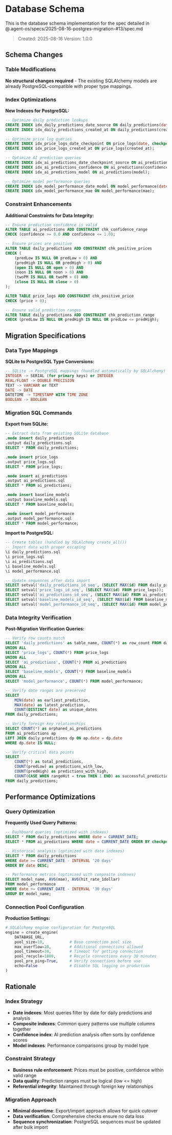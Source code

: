 # Database Schema

This is the database schema implementation for the spec detailed in @.agent-os/specs/2025-08-16-postgres-migration-#13/spec.md

> Created: 2025-08-16
> Version: 1.0.0

## Schema Changes

### Table Modifications

**No structural changes required** - The existing SQLAlchemy models are already PostgreSQL-compatible with proper type mappings.

### Index Optimizations

**New Indexes for PostgreSQL:**
```sql
-- Optimize daily prediction lookups
CREATE INDEX idx_daily_predictions_date_source ON daily_predictions(date, source);
CREATE INDEX idx_daily_predictions_created_at ON daily_predictions(created_at);

-- Optimize price log queries
CREATE INDEX idx_price_logs_date_checkpoint ON price_logs(date, checkpoint);
CREATE INDEX idx_price_logs_created_at ON price_logs(created_at);

-- Optimize AI prediction queries
CREATE INDEX idx_ai_predictions_date_checkpoint_source ON ai_predictions(date, checkpoint, source);
CREATE INDEX idx_ai_predictions_confidence ON ai_predictions(confidence DESC);
CREATE INDEX idx_ai_predictions_model ON ai_predictions(model);

-- Optimize model performance queries
CREATE INDEX idx_model_performance_date_model ON model_performance(date, model_name);
CREATE INDEX idx_model_performance_mae ON model_performance(mae);
```

### Constraint Enhancements

**Additional Constraints for Data Integrity:**
```sql
-- Ensure prediction confidence is valid
ALTER TABLE ai_predictions ADD CONSTRAINT chk_confidence_range 
CHECK (confidence >= 0.0 AND confidence <= 1.0);

-- Ensure prices are positive
ALTER TABLE daily_predictions ADD CONSTRAINT chk_positive_prices 
CHECK (
    (predLow IS NULL OR predLow > 0) AND
    (predHigh IS NULL OR predHigh > 0) AND
    (open IS NULL OR open > 0) AND
    (noon IS NULL OR noon > 0) AND
    (twoPM IS NULL OR twoPM > 0) AND
    (close IS NULL OR close > 0)
);

ALTER TABLE price_logs ADD CONSTRAINT chk_positive_price 
CHECK (price > 0);

-- Ensure valid prediction ranges
ALTER TABLE daily_predictions ADD CONSTRAINT chk_prediction_range 
CHECK (predLow IS NULL OR predHigh IS NULL OR predLow <= predHigh);
```

## Migration Specifications

### Data Type Mappings

**SQLite to PostgreSQL Type Conversions:**
```sql
-- SQLite -> PostgreSQL mappings (handled automatically by SQLAlchemy)
INTEGER -> SERIAL (for primary keys) or INTEGER
REAL/FLOAT -> DOUBLE PRECISION  
TEXT -> VARCHAR or TEXT
DATE -> DATE
DATETIME -> TIMESTAMP WITH TIME ZONE
BOOLEAN -> BOOLEAN
```

### Migration SQL Commands

**Export from SQLite:**
```sql
-- Extract data from existing SQLite database
.mode insert daily_predictions
.output daily_predictions.sql
SELECT * FROM daily_predictions;

.mode insert price_logs  
.output price_logs.sql
SELECT * FROM price_logs;

.mode insert ai_predictions
.output ai_predictions.sql  
SELECT * FROM ai_predictions;

.mode insert baseline_models
.output baseline_models.sql
SELECT * FROM baseline_models;

.mode insert model_performance
.output model_performance.sql
SELECT * FROM model_performance;
```

**Import to PostgreSQL:**
```sql
-- Create tables (handled by SQLAlchemy create_all())
-- Import data with proper escaping
\i daily_predictions.sql
\i price_logs.sql  
\i ai_predictions.sql
\i baseline_models.sql
\i model_performance.sql

-- Update sequences after data import
SELECT setval('daily_predictions_id_seq', (SELECT MAX(id) FROM daily_predictions));
SELECT setval('price_logs_id_seq', (SELECT MAX(id) FROM price_logs));
SELECT setval('ai_predictions_id_seq', (SELECT MAX(id) FROM ai_predictions));
SELECT setval('baseline_models_id_seq', (SELECT MAX(id) FROM baseline_models));
SELECT setval('model_performance_id_seq', (SELECT MAX(id) FROM model_performance));
```

### Data Integrity Verification

**Post-Migration Verification Queries:**
```sql
-- Verify row counts match
SELECT 'daily_predictions' as table_name, COUNT(*) as row_count FROM daily_predictions
UNION ALL
SELECT 'price_logs', COUNT(*) FROM price_logs  
UNION ALL
SELECT 'ai_predictions', COUNT(*) FROM ai_predictions
UNION ALL
SELECT 'baseline_models', COUNT(*) FROM baseline_models
UNION ALL
SELECT 'model_performance', COUNT(*) FROM model_performance;

-- Verify date ranges are preserved
SELECT 
    MIN(date) as earliest_prediction,
    MAX(date) as latest_prediction,
    COUNT(DISTINCT date) as unique_dates
FROM daily_predictions;

-- Verify foreign key relationships
SELECT COUNT(*) as orphaned_ai_predictions 
FROM ai_predictions ap 
LEFT JOIN daily_predictions dp ON ap.date = dp.date 
WHERE dp.date IS NULL;

-- Verify critical data points
SELECT 
    COUNT(*) as total_predictions,
    COUNT(predLow) as predictions_with_low,
    COUNT(predHigh) as predictions_with_high,
    COUNT(CASE WHEN rangeHit = true THEN 1 END) as successful_predictions
FROM daily_predictions;
```

## Performance Optimizations

### Query Optimization

**Frequently Used Query Patterns:**
```sql
-- Dashboard queries (optimized with indexes)
SELECT * FROM daily_predictions WHERE date = CURRENT_DATE;
SELECT * FROM ai_predictions WHERE date = CURRENT_DATE ORDER BY checkpoint;

-- Historical analysis (optimized with date indexes)  
SELECT * FROM daily_predictions 
WHERE date >= CURRENT_DATE - INTERVAL '20 days'
ORDER BY date DESC;

-- Performance metrics (optimized with composite indexes)
SELECT model_name, AVG(mae), AVG(hit_rate_1dollar)
FROM model_performance 
WHERE date >= CURRENT_DATE - INTERVAL '30 days'
GROUP BY model_name;
```

### Connection Pool Configuration

**Production Settings:**
```python
# SQLAlchemy engine configuration for PostgreSQL
engine = create_engine(
    DATABASE_URL,
    pool_size=10,           # Base connection pool size
    max_overflow=20,        # Additional connections allowed
    pool_timeout=30,        # Timeout for getting connection
    pool_recycle=1800,      # Recycle connections every 30 minutes
    pool_pre_ping=True,     # Verify connections before use
    echo=False              # Disable SQL logging in production
)
```

## Rationale

### Index Strategy
- **Date indexes**: Most queries filter by date for daily predictions and analysis
- **Composite indexes**: Common query patterns use multiple columns together
- **Confidence index**: AI prediction analysis often sorts by confidence scores
- **Model indexes**: Performance comparisons group by model type

### Constraint Strategy  
- **Business rule enforcement**: Prices must be positive, confidence within valid range
- **Data quality**: Prediction ranges must be logical (low <= high)
- **Referential integrity**: Maintained through foreign key relationships

### Migration Approach
- **Minimal downtime**: Export/import approach allows for quick cutover
- **Data verification**: Comprehensive checks ensure no data loss
- **Sequence synchronization**: PostgreSQL sequences must be updated after bulk import